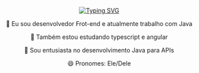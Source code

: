<p align="center">
  <a href="https://git.io/typing-svg">
    <img src="https://readme-typing-svg.demolab.com?font=Fira+Code&weight=600&size=25&pause=1000&color=ffffff&random=false&width=435&height=40&lines=Ol%C3%A1%2C+eu+sou+André+O.+Marçal+%E2%98%95%F0%9F%92%BB%F0%9F%8C%9" alt="Typing SVG">
  </a>
</p>
<div align="center">
  
🔭 Eu sou desenvolvedor Frot-end e atualmente trabalho com Java


🌱 Também estou estudando typescript e angular

💬 Sou entusiasta no desenvolvimento Java para APIs

😄 Pronomes: Ele/Dele
</div>
